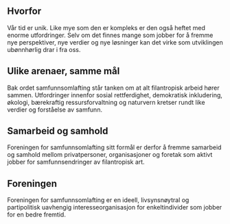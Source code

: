 ## Hvorfor

Vår tid er unik. Like mye som den er kompleks er den også heftet med enorme utfordringer. Selv om det finnes mange som jobber for å fremme nye perspektiver, nye verdier og nye løsninger kan det virke som utviklingen ubønnhørlig drar i fra oss.

## Ulike arenaer, samme mål

Bak ordet samfunnsomlafting står tanken om at alt filantropisk arbeid hører sammen. Utfordringer innenfor sosial rettferdighet, demokratisk inkludering, økologi, bærekraftig ressursforvaltning og naturvern kretser rundt like verdier og forståelse av samfunn.

## Samarbeid og samhold

Foreningen for samfunnsomlafting sitt formål er derfor å fremme samarbeid og samhold mellom privatpersoner, organisasjoner og foretak som aktivt jobber for samfunnsendringer av filantropisk art.

## Foreningen

Foreningen for samfunnsomlafting er en ideell, livsynsnøytral og partipolitisk uavhengig interesseorganisasjon for enkeltindivider som jobber for en bedre fremtid.
